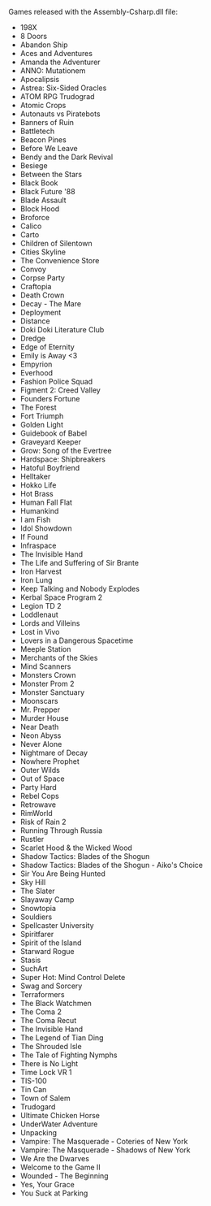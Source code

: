 Games released with the Assembly-Csharp.dll file:
- 198X
- 8 Doors
- Abandon Ship
- Aces and Adventures
- Amanda the Adventurer
- ANNO: Mutationem
- Apocalipsis
- Astrea: Six-Sided Oracles
- ATOM RPG Trudograd
- Atomic Crops
- Autonauts vs Piratebots
- Banners of Ruin
- Battletech
- Beacon Pines
- Before We Leave
- Bendy and the Dark Revival
- Besiege
- Between the Stars
- Black Book
- Black Future '88
- Blade Assault
- Block Hood
- Broforce
- Calico
- Carto
- Children of Silentown
- Cities Skyline
- The Convenience Store
- Convoy
- Corpse Party
- Craftopia
- Death Crown
- Decay - The Mare
- Deployment
- Distance
- Doki Doki Literature Club
- Dredge
- Edge of Eternity
- Emily is Away <3
- Empyrion
- Everhood
- Fashion Police Squad
- Figment 2: Creed Valley
- Founders Fortune
- The Forest
- Fort Triumph
- Golden Light
- Guidebook of Babel
- Graveyard Keeper
- Grow: Song of the Evertree
- Hardspace: Shipbreakers
- Hatoful Boyfriend
- Helltaker
- Hokko Life
- Hot Brass
- Human Fall Flat
- Humankind
- I am Fish
- Idol Showdown
- If Found
- Infraspace
- The Invisible Hand
- The Life and Suffering of Sir Brante
- Iron Harvest
- Iron Lung
- Keep Talking and Nobody Explodes
- Kerbal Space Program 2
- Legion TD 2
- Loddlenaut
- Lords and Villeins
- Lost in Vivo
- Lovers in a Dangerous Spacetime
- Meeple Station
- Merchants of the Skies
- Mind Scanners
- Monsters Crown
- Monster Prom 2
- Monster Sanctuary
- Moonscars
- Mr. Prepper
- Murder House
- Near Death
- Neon Abyss
- Never Alone
- Nightmare of Decay
- Nowhere Prophet
- Outer Wilds
- Out of Space
- Party Hard
- Rebel Cops
- Retrowave
- RimWorld
- Risk of Rain 2
- Running Through Russia
- Rustler
- Scarlet Hood & the Wicked Wood
- Shadow Tactics: Blades of the Shogun
- Shadow Tactics: Blades of the Shogun - Aiko's Choice
- Sir You Are Being Hunted
- Sky Hill
- The Slater
- Slayaway Camp
- Snowtopia
- Souldiers
- Spellcaster University
- Spiritfarer
- Spirit of the Island
- Starward Rogue
- Stasis
- SuchArt
- Super Hot: Mind Control Delete
- Swag and Sorcery
- Terraformers
- The Black Watchmen
- The Coma 2
- The Coma Recut
- The Invisible Hand
- The Legend of Tian Ding
- The Shrouded Isle
- The Tale of Fighting Nymphs
- There is No Light
- Time Lock VR 1
- TIS-100
- Tin Can
- Town of Salem
- Trudogard
- Ultimate Chicken Horse
- UnderWater Adventure
- Unpacking
- Vampire: The Masquerade - Coteries of New York
- Vampire: The Masquerade - Shadows of New York 
- We Are the Dwarves
- Welcome to the Game II
- Wounded - The Beginning
- Yes, Your Grace
- You Suck at Parking
